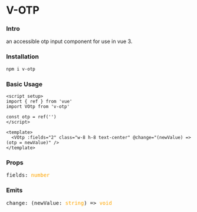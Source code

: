 # V-OTP

### Intro

an accessible otp input component for use in vue 3.

### Installation

```bash
npm i v-otp
```

### Basic Usage

```vue
<script setup>
import { ref } from 'vue'
import VOtp from 'v-otp'

const otp = ref('')
</script>

<template>
  <VOtp :fields="2" class="w-8 h-8 text-center" @change="(newValue) => (otp = newValue)" />
</template>
```

### Props

<div style="font-family: monospace;">
fields: <span style="color: orange;">number</span>
</div>

### Emits

<div style="font-family: monospace;">
change: (newValue: <span style="color: orange;">string</span>) => <span style="color: orange;">void</span>
</div>
